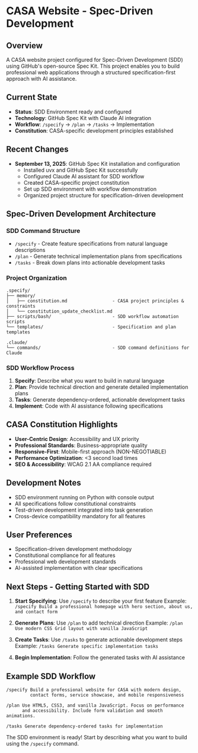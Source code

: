 # CASA Website - Spec-Driven Development

## Overview
A CASA website project configured for Spec-Driven Development (SDD) using GitHub's open-source Spec Kit. This project enables you to build professional web applications through a structured specification-first approach with AI assistance.

## Current State
- **Status**: SDD Environment ready and configured
- **Technology**: GitHub Spec Kit with Claude AI integration
- **Workflow**: `/specify` → `/plan` → `/tasks` → Implementation
- **Constitution**: CASA-specific development principles established

## Recent Changes
- **September 13, 2025**: GitHub Spec Kit installation and configuration
  - Installed uvx and GitHub Spec Kit successfully
  - Configured Claude AI assistant for SDD workflow
  - Created CASA-specific project constitution
  - Set up SDD environment with workflow demonstration
  - Organized project structure for specification-driven development

## Spec-Driven Development Architecture

### SDD Command Structure
- `/specify` - Create feature specifications from natural language descriptions
- `/plan` - Generate technical implementation plans from specifications
- `/tasks` - Break down plans into actionable development tasks

### Project Organization
```
.specify/
├── memory/
│   ├── constitution.md                 - CASA project principles & constraints
│   └── constitution_update_checklist.md
├── scripts/bash/                       - SDD workflow automation scripts
└── templates/                          - Specification and plan templates

.claude/
└── commands/                           - SDD command definitions for Claude
```

### SDD Workflow Process
1. **Specify**: Describe what you want to build in natural language
2. **Plan**: Provide technical direction and generate detailed implementation plans
3. **Tasks**: Generate dependency-ordered, actionable development tasks
4. **Implement**: Code with AI assistance following specifications

## CASA Constitution Highlights
- **User-Centric Design**: Accessibility and UX priority
- **Professional Standards**: Business-appropriate quality
- **Responsive-First**: Mobile-first approach (NON-NEGOTIABLE)
- **Performance Optimization**: <3 second load times
- **SEO & Accessibility**: WCAG 2.1 AA compliance required

## Development Notes
- SDD environment running on Python with console output
- All specifications follow constitutional constraints
- Test-driven development integrated into task generation
- Cross-device compatibility mandatory for all features

## User Preferences
- Specification-driven development methodology
- Constitutional compliance for all features
- Professional web development standards
- AI-assisted implementation with clear specifications

## Next Steps - Getting Started with SDD
1. **Start Specifying**: Use `/specify` to describe your first feature
   Example: `/specify Build a professional homepage with hero section, about us, and contact form`

2. **Generate Plans**: Use `/plan` to add technical direction
   Example: `/plan Use modern CSS Grid layout with vanilla JavaScript`

3. **Create Tasks**: Use `/tasks` to generate actionable development steps
   Example: `/tasks Generate specific implementation tasks`

4. **Begin Implementation**: Follow the generated tasks with AI assistance

## Example SDD Workflow
```
/specify Build a professional website for CASA with modern design,
         contact forms, service showcase, and mobile responsiveness

/plan Use HTML5, CSS3, and vanilla JavaScript. Focus on performance
      and accessibility. Include form validation and smooth animations.

/tasks Generate dependency-ordered tasks for implementation
```

The SDD environment is ready! Start by describing what you want to build using the `/specify` command.